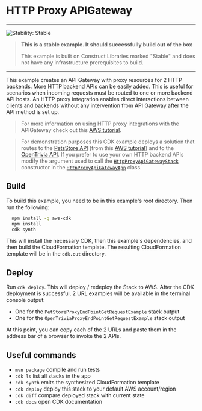 # HTTP Proxy APIGateway

<!--BEGIN STABILITY BANNER-->

---
![Stability: Stable](https://img.shields.io/badge/stability-Stable-success.svg?style=for-the-badge)
> **This is a stable example. It should successfully build out of the box**
>
> This example is built on Construct Libraries marked "Stable" and does not have any infrastructure prerequisites to build.
---

<!--END STABILITY BANNER-->

This example creates an API Gateway with proxy resources for 2 HTTP backends.
More HTTP backend APIs can be easily added.
This is useful for scenarios when incoming requests must be routed to one or more backend API hosts.
An HTTP proxy integration enables direct interactions between clients and backends without any intervention from API Gateway after the API method is set up.

> For more information on using HTTP proxy integrations with the APIGateway check out this [AWS tutorial](https://docs.aws.amazon.com/apigateway/latest/developerguide/api-gateway-create-api-as-simple-proxy-for-http.html).

> For demonstration purposes this CDK example deploys a solution that routes to the [PetsStore API](http://petstore-demo-endpoint.execute-api.com/) (from this [AWS tutorial](https://docs.aws.amazon.com/apigateway/latest/developerguide/api-gateway-create-api-as-simple-proxy-for-http.html)) and to the [OpenTrivia API](https://opentdb.com).
> If you prefer to use your own HTTP backend APIs modify the argument used to call the [`HttpProxyApiGatewayStack`](src/main/java/com/myorg/HttpProxyApiGatewayStack.java) constructor in the [`HttpProxyApiGatewayApp`](src/main/java/com/myorg/HttpProxyApiGatewayApp.java) class.

## Build

To build this example, you need to be in this example's root directory. Then run the following:

```bash
  npm install -g aws-cdk
  npm install
  cdk synth
```

This will install the necessary CDK, then this example's dependencies, and then build the CloudFormation template. The resulting CloudFormation template will be in the `cdk.out` directory.

## Deploy

Run `cdk deploy`.
This will deploy / redeploy the Stack to AWS.
After the CDK deployment is successful, 2 URL examples will be available in the terminal console output:

- One for the `PetStoreProxyEndPointGetRequestExample` stack output
- One for the `OpenTriviaProxyEndPointGetRequestExample` stack output

At this point, you can copy each of the 2 URLs and paste them in the address bar of a browser to invoke the 2 APIs.

## Useful commands

* `mvn package`     compile and run tests
* `cdk ls`          list all stacks in the app
* `cdk synth`       emits the synthesized CloudFormation template
* `cdk deploy`      deploy this stack to your default AWS account/region
* `cdk diff`        compare deployed stack with current state
* `cdk docs`        open CDK documentation
